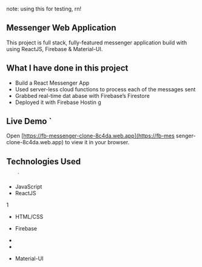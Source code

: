 note: using this for testing, rn!

## Messenger Web Application 

This project is full stack, fully-featured messenger application build with using ReactJS, Firebase & Material-UI.

               
## What I have done in this project       

- Build a React Messenger App     
- Used server-less cloud functions to process each of the messages sent     
- Grabbed real-time dat abase        with Firebase’s Firestore    
- Deployed it with Firebase Hostin    g                     
              
## Live Demo   `                                                                                                                                                                    
Open [https://fb-messenger-clone-8c4da.web.app](https://fb-mes        senger-clone-8c4da.web.app) to view it in your
browser.              
              
        
## Technologies Used                    
    
        `                                   
                                                                                                                                                            
- JavaScript                                          
- ReactJS                   

1                          
            
                        


- HTML/CSS
- Firebase
- 
- 



- Material-UI


